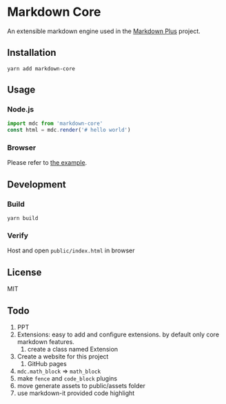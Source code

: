 # Markdown Core

An extensible markdown engine used in the [Markdown Plus](https://github.com/tylingsoft/markdown-plus) project.


## Installation

```
yarn add markdown-core
```


## Usage

### Node.js

```javascript
import mdc from 'markdown-core'
const html = mdc.render('# hello world')
```

### Browser

Please refer to [the example](./public).


## Development

### Build

```
yarn build
```

### Verify

Host and open `public/index.html` in browser


## License

MIT


## Todo

1. PPT
1. Extensions: easy to add and configure extensions. by default only core markdown features.
    1. create a class named Extension
1. Create a website for this project
    1. GitHub pages
1. `mdc.math_block` => `math_block`
1. make `fence` and `code_block` plugins
1. move generate assets to public/assets folder
1. use markdown-it provided code highlight
